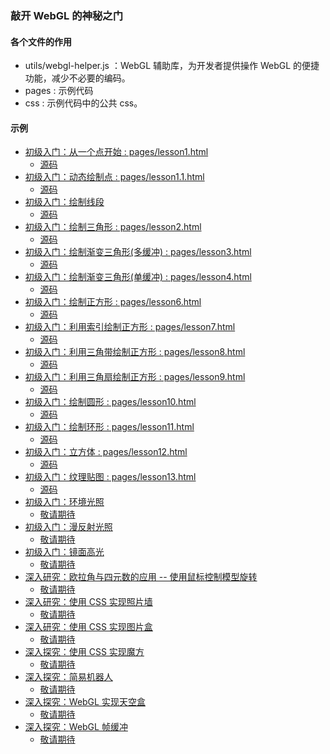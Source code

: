 ### 敲开 WebGL 的神秘之门
#### 各个文件的作用

* utils/webgl-helper.js ：WebGL 辅助库，为开发者提供操作 WebGL 的便捷功能，减少不必要的编码。
* pages : 示例代码
* css : 示例代码中的公共 css。

#### 示例
* [初级入门：从一个点开始 : pages/lesson1.html](./pages/lesson1.html)
	* [源码](https://github.com/lucefer/webgl/blob/master/pages/lesson1.html)
* [初级入门：动态绘制点 : pages/lesson1.1.html](./pages/lesson1.1.html)
	* [源码](https://github.com/lucefer/webgl/blob/master/pages/lesson1.1.html)
* [初级入门：绘制线段](./pages/lesson5.html)
	* [源码](https://github.com/lucefer/webgl/blob/master/pages/lesson5.html)
* [初级入门：绘制三角形 : pages/lesson2.html](./pages/lesson2.html)
	* [源码](https://github.com/lucefer/webgl/blob/master/pages/lesson2.html)
* [初级入门：绘制渐变三角形(多缓冲) : pages/lesson3.html](./pages/lesson3.html)
	* [源码](https://github.com/lucefer/webgl/blob/master/pages/lesson3.html)
* [初级入门：绘制渐变三角形(单缓冲) : pages/lesson4.html](http://ifanqi.top/webgl/pages/lesson4.html)
	* [源码](https://github.com/lucefer/webgl/blob/master/pages/lesson4.html)
* [初级入门：绘制正方形 : pages/lesson6.html](http://ifanqi.top/webgl/pages/lesson6.html)
	* [源码](https://github.com/lucefer/webgl/blob/master/pages/lesson6.html)
* [初级入门：利用索引绘制正方形 : pages/lesson7.html](http://ifanqi.top/webgl/pages/lesson7.html)
	* [源码](https://github.com/lucefer/webgl/blob/master/pages/lesson7.html)
* [初级入门：利用三角带绘制正方形 : pages/lesson8.html](http://ifanqi.top/webgl/pages/lesson8.html)
	* [源码](https://github.com/lucefer/webgl/blob/master/pages/lesson8.html)
* [初级入门：利用三角扇绘制正方形 : pages/lesson9.html](http://ifanqi.top/webgl/pages/lesson9.html)
	* [源码](https://github.com/lucefer/webgl/blob/master/pages/lesson9.html)
* [初级入门：绘制圆形 : pages/lesson10.html](http://ifanqi.top/webgl/pages/lesson10.html)
	* [源码](https://github.com/lucefer/webgl/blob/master/pages/lesson10.html)
* [初级入门：绘制环形 : pages/lesson11.html](http://ifanqi.top/webgl/pages/lesson11.html)
	* [源码](https://github.com/lucefer/webgl/blob/master/pages/lesson11.html)
* [初级入门：立方体 : pages/lesson12.html](http://ifanqi.top/webgl/pages/lesson12.html)
	* [源码](https://github.com/lucefer/webgl/blob/master/pages/lesson12.html)
* [初级入门：纹理贴图 : pages/lesson13.html](http://ifanqi.top/webgl/pages/lesson13.html)
	* [源码](https://github.com/lucefer/webgl/blob/master/pages/lesson13.html)
* [初级入门：环境光照]()
	* [敬请期待]()
* [初级入门：漫反射光照]()
	* [敬请期待]()
* [初级入门：镜面高光]()
	* [敬请期待]()
* [深入研究：欧拉角与四元数的应用 -- 使用鼠标控制模型旋转]()
	* [敬请期待]()
* [深入研究：使用 CSS 实现照片墙]()
	* [敬请期待]()
* [深入研究：使用 CSS 实现图片盒]()
	* [敬请期待]()
* [深入探究：使用 CSS 实现魔方]()
	* [敬请期待]()
* [深入探究：简易机器人]()
	* [敬请期待]()
* [深入探究：WebGL 实现天空盒]()
	* [敬请期待]()
* [深入探究：WebGL 帧缓冲]()
	* [敬请期待]()
